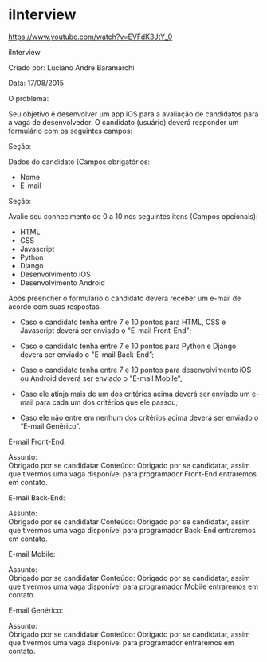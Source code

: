 # iInterview

https://www.youtube.com/watch?v=EVFdK3JtY_0

iInterview

Criado por: Luciano Andre Baramarchi

Data: 17/08/2015

O problema:

Seu objetivo é desenvolver um app iOS para a avaliação de candidatos para a vaga de desenvolvedor. O candidato (usuário) deverá responder um formulário com os seguintes campos:

Seção:

Dados do candidato (Campos obrigatórios:

- Nome
- E-mail

Seção:

Avalie seu conhecimento de 0 a 10 nos seguintes itens (Campos opcionais): 

- HTML
- CSS
- Javascript
- Python
- Django
- Desenvolvimento iOS
- Desenvolvimento Android

Após preencher o formulário o candidato deverá receber um e-mail de acordo com suas respostas.

- Caso o candidato tenha entre 7 e 10 pontos para HTML, CSS e Javascript deverá ser enviado o "E-mail Front-End";

- Caso o candidato tenha entre 7 e 10 pontos para Python e Django deverá ser enviado o "E-mail Back-End”;

- Caso o candidato tenha entre 7 e 10 pontos para desenvolvimento iOS ou Android deverá ser enviado o "E-mail Mobile”;

- Caso ele atinja mais de um dos critérios acima deverá ser enviado um e-mail para cada um dos critérios que ele passou;

- Caso ele não entre em nenhum dos critérios acima deverá ser enviado o “E-mail Genérico”.


E-mail Front-End:

Assunto:  
Obrigado por se candidatar
Conteúdo: 
Obrigado por se candidatar, assim que tivermos uma vaga disponível para programador Front-End entraremos em contato.

E-mail Back-End:

Assunto:  
Obrigado por se candidatar
Conteúdo: 
Obrigado por se candidatar, assim que tivermos uma vaga disponível para programador Back-End entraremos em contato.

E-mail Mobile:

Assunto:  
Obrigado por se candidatar
Conteúdo:
Obrigado por se candidatar, assim que tivermos uma vaga disponível para programador Mobile entraremos em contato.

E-mail Genérico:

Assunto:  
Obrigado por se candidatar
Conteúdo: 
Obrigado por se candidatar, assim que tivermos uma vaga disponível para programador entraremos em contato.

